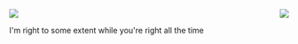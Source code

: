 <div>
  <img src="https://github-readme-stats.vercel.app/api?username=hsiaosiyuan0&count_private=true&show_icons=true" />
  <img align="right" src="https://github-readme-stats.vercel.app/api/top-langs/?username=hsiaosiyuan0&layout=compact" />
</div>

I'm right to some extent while you're right all the time
